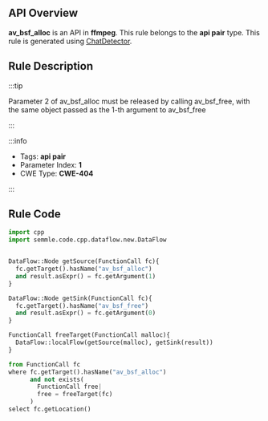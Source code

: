 ---
---


## API Overview
**av_bsf_alloc** is an API in **ffmpeg**. This rule belongs to the **api pair** type. This rule is generated using [ChatDetector](../../tools/ChatDetector).
## Rule Description

:::tip

Parameter 2 of av_bsf_alloc must be released by calling av_bsf_free, with the same object passed as the 1-th argument to av_bsf_free

:::

:::info

- Tags: **api pair**
- Parameter Index: **1**
- CWE Type: **CWE-404**

:::

## Rule Code
```python
import cpp
import semmle.code.cpp.dataflow.new.DataFlow


DataFlow::Node getSource(FunctionCall fc){
  fc.getTarget().hasName("av_bsf_alloc")
  and result.asExpr() = fc.getArgument(1)
}

DataFlow::Node getSink(FunctionCall fc){
  fc.getTarget().hasName("av_bsf_free")
  and result.asExpr() = fc.getArgument(0)
}

FunctionCall freeTarget(FunctionCall malloc){
  DataFlow::localFlow(getSource(malloc), getSink(result))
}

from FunctionCall fc
where fc.getTarget().hasName("av_bsf_alloc")
      and not exists(
        FunctionCall free| 
        free = freeTarget(fc)
      )
select fc.getLocation()
```